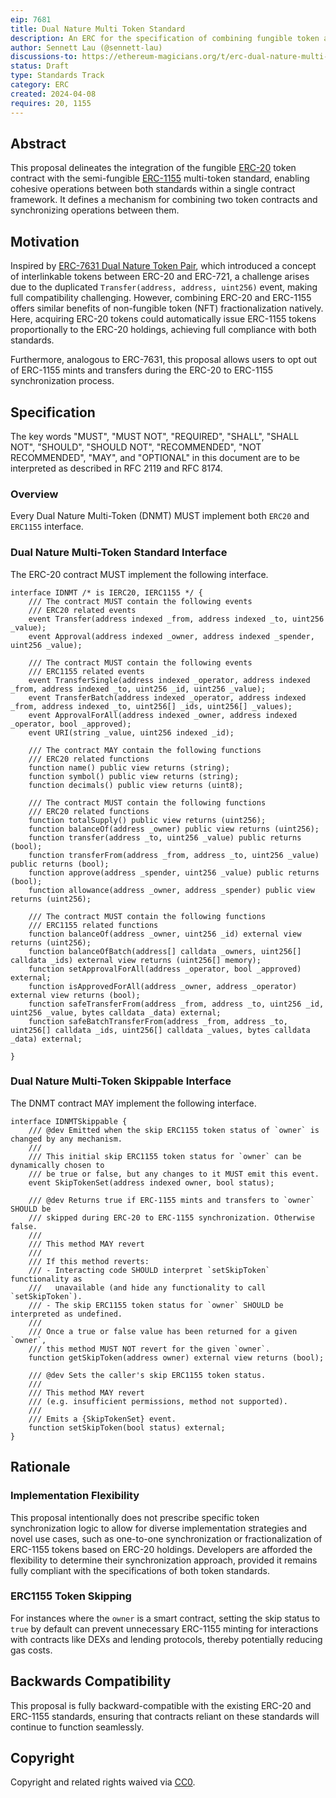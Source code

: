 ```yaml
---
eip: 7681
title: Dual Nature Multi Token Standard
description: An ERC for the specification of combining fungible token and multi-token standard
author: Sennett Lau (@sennett-lau)
discussions-to: https://ethereum-magicians.org/t/erc-dual-nature-multi-token-standard/19590
status: Draft
type: Standards Track
category: ERC
created: 2024-04-08
requires: 20, 1155
---
```


## Abstract

This proposal delineates the integration of the fungible [ERC-20](./eip-20.md) token contract with the semi-fungible [ERC-1155](./eip-1155.md) multi-token standard, enabling cohesive operations between both standards within a single contract framework. It defines a mechanism for combining two token contracts and synchronizing operations between them.

## Motivation

Inspired by [ERC-7631 Dual Nature Token Pair](./erc-7631), which introduced a concept of interlinkable tokens between ERC-20 and ERC-721, a challenge arises due to the duplicated `Transfer(address, address, uint256)` event, making full compatibility challenging. However, combining ERC-20 and ERC-1155 offers similar benefits of non-fungible token (NFT) fractionalization natively. Here, acquiring ERC-20 tokens could automatically issue ERC-1155 tokens proportionally to the ERC-20 holdings, achieving full compliance with both standards.

Furthermore, analogous to ERC-7631, this proposal allows users to opt out of ERC-1155 mints and transfers during the ERC-20 to ERC-1155 synchronization process.

## Specification

The key words "MUST", "MUST NOT", "REQUIRED", "SHALL", "SHALL NOT", "SHOULD", "SHOULD NOT", "RECOMMENDED", "NOT RECOMMENDED", "MAY", and "OPTIONAL" in this document are to be interpreted as described in RFC 2119 and RFC 8174.

### Overview

Every Dual Nature Multi-Token (DNMT) MUST implement both `ERC20` and `ERC1155` interface.

### Dual Nature Multi-Token Standard Interface

The ERC-20 contract MUST implement the following interface.

```solidity
interface IDNMT /* is IERC20, IERC1155 */ {
    /// The contract MUST contain the following events
    /// ERC20 related events
    event Transfer(address indexed _from, address indexed _to, uint256 _value);
    event Approval(address indexed _owner, address indexed _spender, uint256 _value);

    /// The contract MUST contain the following events
    /// ERC1155 related events
    event TransferSingle(address indexed _operator, address indexed _from, address indexed _to, uint256 _id, uint256 _value);
    event TransferBatch(address indexed _operator, address indexed _from, address indexed _to, uint256[] _ids, uint256[] _values);
    event ApprovalForAll(address indexed _owner, address indexed _operator, bool _approved);
    event URI(string _value, uint256 indexed _id);

    /// The contract MAY contain the following functions
    /// ERC20 related functions
    function name() public view returns (string);
    function symbol() public view returns (string);
    function decimals() public view returns (uint8);

    /// The contract MUST contain the following functions
    /// ERC20 related functions
    function totalSupply() public view returns (uint256);
    function balanceOf(address _owner) public view returns (uint256);
    function transfer(address _to, uint256 _value) public returns (bool);
    function transferFrom(address _from, address _to, uint256 _value) public returns (bool);
    function approve(address _spender, uint256 _value) public returns (bool);
    function allowance(address _owner, address _spender) public view returns (uint256);

    /// The contract MUST contain the following functions
    /// ERC1155 related functions
    function balanceOf(address _owner, uint256 _id) external view returns (uint256);
    function balanceOfBatch(address[] calldata _owners, uint256[] calldata _ids) external view returns (uint256[] memory);
    function setApprovalForAll(address _operator, bool _approved) external;
    function isApprovedForAll(address _owner, address _operator) external view returns (bool);
    function safeTransferFrom(address _from, address _to, uint256 _id, uint256 _value, bytes calldata _data) external;
    function safeBatchTransferFrom(address _from, address _to, uint256[] calldata _ids, uint256[] calldata _values, bytes calldata _data) external;
  
}
```

### Dual Nature Multi-Token Skippable Interface

The DNMT contract MAY implement the following interface.

```solidity
interface IDNMTSkippable {
    /// @dev Emitted when the skip ERC1155 token status of `owner` is changed by any mechanism.
    ///
    /// This initial skip ERC1155 token status for `owner` can be dynamically chosen to
    /// be true or false, but any changes to it MUST emit this event.
    event SkipTokenSet(address indexed owner, bool status);

    /// @dev Returns true if ERC-1155 mints and transfers to `owner` SHOULD be
    /// skipped during ERC-20 to ERC-1155 synchronization. Otherwise false.
    /// 
    /// This method MAY revert
    ///
    /// If this method reverts:
    /// - Interacting code SHOULD interpret `setSkipToken` functionality as
    ///   unavailable (and hide any functionality to call `setSkipToken`).
    /// - The skip ERC1155 token status for `owner` SHOULD be interpreted as undefined.
    ///
    /// Once a true or false value has been returned for a given `owner`,
    /// this method MUST NOT revert for the given `owner`.
    function getSkipToken(address owner) external view returns (bool);

    /// @dev Sets the caller's skip ERC1155 token status.
    ///
    /// This method MAY revert
    /// (e.g. insufficient permissions, method not supported).
    ///
    /// Emits a {SkipTokenSet} event.
    function setSkipToken(bool status) external;
}
```

## Rationale

### Implementation Flexibility

This proposal intentionally does not prescribe specific token synchronization logic to allow for diverse implementation strategies and novel use cases, such as one-to-one synchronization or fractionalization of ERC-1155 tokens based on ERC-20 holdings. Developers are afforded the flexibility to determine their synchronization approach, provided it remains fully compliant with the specifications of both token standards.

### ERC1155 Token Skipping

For instances where the `owner` is a smart contract, setting the skip status to `true` by default can prevent unnecessary ERC-1155 minting for interactions with contracts like DEXs and lending protocols, thereby potentially reducing gas costs.

## Backwards Compatibility

This proposal is fully backward-compatible with the existing ERC-20 and ERC-1155 standards, ensuring that contracts reliant on these standards will continue to function seamlessly.

## Copyright

Copyright and related rights waived via [CC0](../LICENSE.md).
